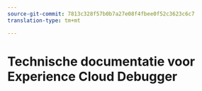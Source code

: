 ```yaml
---
source-git-commit: 7813c328f57b0b7a27e08f4fbee0f52c3623c6c7
translation-type: tm+mt

---
```

# Technische documentatie voor Experience Cloud Debugger
